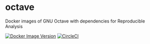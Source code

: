 # octave
Docker images of GNU Octave with dependencies for Reproducible Analysis

[![Docker Image Version](https://img.shields.io/docker/v/reprostat/octave)](https://hub.docker.com/r/reprostat/octave) [![CircleCI](https://dl.circleci.com/status-badge/img/gh/reprostat/octave/tree/main.svg?style=shield)](https://dl.circleci.com/status-badge/redirect/gh/reprostat/octave/tree/main)
